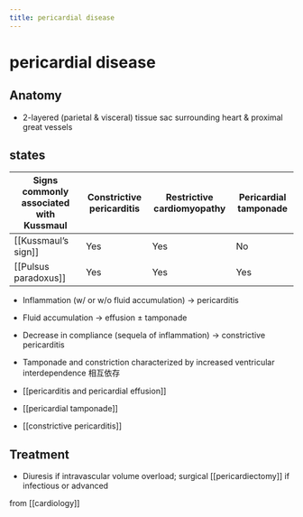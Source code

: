 ```yaml
---
title: pericardial disease
---
```


# pericardial disease

## Anatomy

- 2-layered (parietal & visceral) tissue sac surrounding heart & proximal great vessels

## states

| Signs commonly associated with Kussmaul | Constrictive pericarditis | Restrictive cardiomyopathy | Pericardial tamponade |
| --------------------------------------- | ------------------------- | -------------------------- | --------------------- |
| [[Kussmaul’s sign]]                     | Yes                       | Yes                        | No                    |
| [[Pulsus paradoxus]]                    | Yes                       | Yes                        | Yes                   |

- Inflammation (w/ or w/o fluid accumulation) → pericarditis
- Fluid accumulation → effusion ± tamponade
- Decrease in compliance (sequela of inflammation) → constrictive pericarditis
- Tamponade and constriction characterized by increased ventricular interdependence 相互依存

- [[pericarditis and pericardial effusion]]
- [[pericardial tamponade]]
- [[constrictive pericarditis]]

## Treatment

- Diuresis if intravascular volume overload; surgical [[pericardiectomy]] if infectious or advanced

from [[cardiology]]
